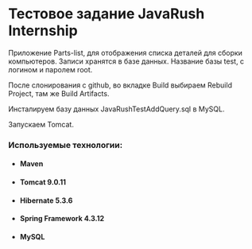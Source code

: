 # Тестовое задание JavaRush Internship

Приложение Parts-list, для отображения списка деталей для сборки компьютеров.
Записи хранятся в базе данных. Название базы test, с логином и паролем root.

После слонирования с github, во вкладке Build выбираем Rebuild Project, там же Build Artifacts.

Инсталируем базу данных JavaRushTestAddQuery.sql в MySQL.

Запускаем Tomcat.

### Используемые технологии:
- #### Maven
- #### Tomcat 9.0.11
- #### Hibernate 5.3.6
- #### Spring Framework 4.3.12
- #### MySQL
